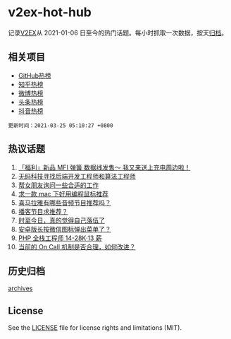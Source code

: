 # v2ex-hot-hub

 记录[V2EX](https://www.v2ex.com/)从 2021-01-06 日至今的热门话题。每小时抓取一次数据，按天[归档](archives)。
 
 ## 相关项目

- [GitHub热榜](https://github.com/lonnyzhang423/github-hot-hub)
- [知乎热榜](https://github.com/lonnyzhang423/zhihu-hot-hub)
- [微博热榜](https://github.com/lonnyzhang423/weibo-hot-hub)
- [头条热榜](https://github.com/lonnyzhang423/toutiao-hot-hub)
- [抖音热榜](https://github.com/lonnyzhang423/douyin-hot-hub)


 `更新时间：2021-03-25 05:10:27 +0800`

## 热议话题

1. [「福利」新品 MFI 弹簧 数据线发售～ 我又来送上充电周边啦！](https://www.v2ex.com/t/764624)
1. [无码科技寻找后端开发工程师和算法工程师](https://www.v2ex.com/t/764662)
1. [帮女朋友询问一些合适的工作](https://www.v2ex.com/t/764478)
1. [求一款 mac 下好用编程鼠标推荐](https://www.v2ex.com/t/764509)
1. [喜马拉雅有哪些音频节目推荐吗？](https://www.v2ex.com/t/764483)
1. [播客节目求推荐？](https://www.v2ex.com/t/764522)
1. [时至今日，真的觉得自己落伍了](https://www.v2ex.com/t/764683)
1. [安卓版长按微信图标弹出菜单了？](https://www.v2ex.com/t/764504)
1. [PHP 全栈工程师 14-28K·13 薪](https://www.v2ex.com/t/764601)
1. [当前的 On Call 机制是否合理，如何改进？](https://www.v2ex.com/t/764466)

## 历史归档

[archives](archives)

## License

See the [LICENSE](LICENSE) file for license rights and limitations (MIT).
